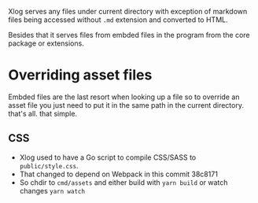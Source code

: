Xlog serves any files under current directory with exception of markdown files being accessed without `.md` extension and converted to HTML.

Besides that it serves files from embded files in the program from the core package or extensions.

# Overriding asset files 

Embded files are the last resort when looking up a file so to override an asset file you just need to put it in the same path in the current directory. that's all. that simple.

## CSS

- Xlog used to have a Go script to compile CSS/SASS to `public/style.css`.
- That changed to depend on Webpack in this commit 38c8171
- So chdir to `cmd/assets` and either build with `yarn build` or watch changes `yarn watch`
